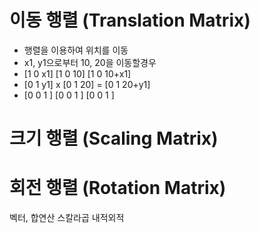 
# 이동 행렬 (Translation Matrix)
  - 행렬을 이용하여 위치를 이동
  - x1, y1으로부터 10, 20을 이동할경우
  - [1 0 x1]     [1 0 10]    [1 0 10+x1]
  - [0 1 y1]  x  [0 1 20]  = [0 1 20+y1]
  - [0 0 1 ]      [0 0 1 ]    [0 0 1    ]
  

# 크기 행렬 (Scaling Matrix)
# 회전 행렬 (Rotation Matrix)
벡터, 합연산 스칼라곱 내적외적
